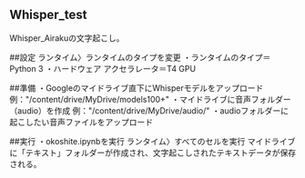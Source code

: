 ## Whisper_test
Whisper_Airakuの文字起こし。

##設定
ランタイム〉ランタイムのタイプを変更
・ランタイムのタイプ＝Python 3
・ハードウェア アクセラレータ＝T4 GPU

##準備
・Googleのマイドライブ直下にWhisperモデルをアップロード
例："/content/drive/MyDrive/models100+"
・マイドライブに音声フォルダー（audio）を作成
例："/content/drive/MyDrive/audio/"
・audioフォルダーに起こしたい音声ファイルをアップロード

##実行
・okoshite.ipynbを実行
ランタイム〉すべてのセルを実行
マイドライブに「テキスト」フォルダーが作成され、文字起こしされたテキストデータが保存される。
